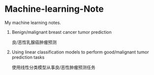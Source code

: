 # Machine-learning-Note
My machine learning notes.
1. Benign/malignant breast cancer tumor prediction
   
   良/恶性乳腺癌肿瘤预测
2. Using linear classification models to perform good/malignant tumor prediction tasks
   
   使用线性分类模型从事良/恶性肿瘤预测任务
